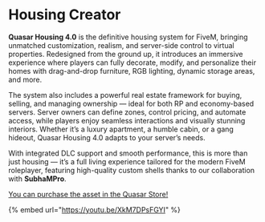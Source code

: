 # Housing Creator

**Quasar Housing 4.0** is the definitive housing system for FiveM, bringing unmatched customization, realism, and server-side control to virtual properties. Redesigned from the ground up, it introduces an immersive experience where players can fully decorate, modify, and personalize their homes with drag-and-drop furniture, RGB lighting, dynamic storage areas, and more.

The system also includes a powerful real estate framework for buying, selling, and managing ownership — ideal for both RP and economy-based servers. Server owners can define zones, control pricing, and automate access, while players enjoy seamless interactions and visually stunning interiors. Whether it’s a luxury apartment, a humble cabin, or a gang hideout, Quasar Housing 4.0 adapts to your server’s needs.

With integrated DLC support and smooth performance, this is more than just housing — it’s a full living experience tailored for the modern FiveM roleplayer, featuring high-quality custom shells thanks to our collaboration with **SubhaMPro**.

[You can purchase the asset in the Quasar Store!](https://www.quasar-store.com/scripts/housing)

{% embed url="https://youtu.be/XkM7DPsFGYI" %}
